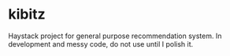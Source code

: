 kibitz
======

Haystack project for general purpose recommendation system. In development and messy code, do not use until I polish it.
